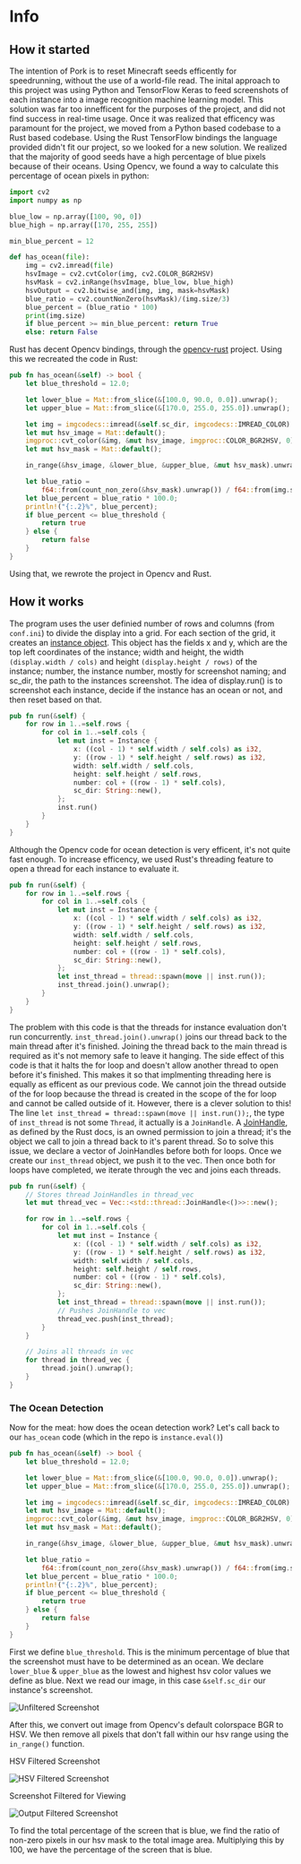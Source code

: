 # Info

## How it started

The intention of Pork is to reset Minecraft seeds efficently for speedrunning, without the use of a world-file read. The inital approach to this project was using Python and TensorFlow Keras to feed screenshots of each instance into a image recognition machine learning model. This solution was far too innefficent for the purposes of the project, and did not find success in real-time usage. Once it was realized that efficency was paramount for the project, we moved from a Python based codebase to a Rust based codebase. Using the Rust TensorFlow bindings the language provided didn't fit our project, so we looked for a new solution. We realized that the majority of good seeds have a high percentage of blue pixels because of their oceans. Using Opencv, we found a way to calculate this percentage of ocean pixels in python:

```python
import cv2
import numpy as np

blue_low = np.array([100, 90, 0])
blue_high = np.array([170, 255, 255])

min_blue_percent = 12

def has_ocean(file):
    img = cv2.imread(file)
    hsvImage = cv2.cvtColor(img, cv2.COLOR_BGR2HSV)
    hsvMask = cv2.inRange(hsvImage, blue_low, blue_high)
    hsvOutput = cv2.bitwise_and(img, img, mask=hsvMask)
    blue_ratio = cv2.countNonZero(hsvMask)/(img.size/3)
    blue_percent = (blue_ratio * 100)
    print(img.size)
    if blue_percent >= min_blue_percent: return True
    else: return False
```

Rust has decent Opencv bindings, through the [opencv-rust](https://github.com/twistedfall/opencv-rust) project. Using this we recreated the code in Rust:

```rust
pub fn has_ocean(&self) -> bool {
    let blue_threshold = 12.0;

    let lower_blue = Mat::from_slice(&[100.0, 90.0, 0.0]).unwrap();
    let upper_blue = Mat::from_slice(&[170.0, 255.0, 255.0]).unwrap();

    let img = imgcodecs::imread(&self.sc_dir, imgcodecs::IMREAD_COLOR).unwrap();
    let mut hsv_image = Mat::default();
    imgproc::cvt_color(&img, &mut hsv_image, imgproc::COLOR_BGR2HSV, 0).unwrap();
    let mut hsv_mask = Mat::default();

    in_range(&hsv_image, &lower_blue, &upper_blue, &mut hsv_mask).unwrap();

    let blue_ratio =
        f64::from(count_non_zero(&hsv_mask).unwrap()) / f64::from(img.size().unwrap().area());
    let blue_percent = blue_ratio * 100.0;
    println!("{:.2}%", blue_percent);
    if blue_percent <= blue_threshold {
        return true
    } else {
        return false
    }
}
```

Using that, we rewrote the project in Opencv and Rust.

## How it works

The program uses the user definied number of rows and columns (from `conf.ini`) to divide the display into a grid. For each section of the grid, it creates an [instance object](src/instance.rs). This object has the fields x and y, which are the top left coordinates of the instance; width and height, the width `(display.width / cols)` and height `(display.height / rows)` of the instance; number, the instance number, mostly for screenshot naming; and sc_dir, the path to the instances screenshot. The idea of display.run() is to screenshot each instance, decide if the instance has an ocean or not, and then reset based on that.

```rust
pub fn run(&self) {
    for row in 1..=self.rows {
        for col in 1..=self.cols {
            let mut inst = Instance {
                x: ((col - 1) * self.width / self.cols) as i32,
                y: ((row - 1) * self.height / self.rows) as i32,
                width: self.width / self.cols,
                height: self.height / self.rows,
                number: col + ((row - 1) * self.cols),
                sc_dir: String::new(),
            };
            inst.run()
        }
    }
}
```

Although the Opencv code for ocean detection is very efficent, it's not quite fast enough. To increase efficency, we used Rust's threading feature to open a thread for each instance to evaluate it.

```rust
pub fn run(&self) {
    for row in 1..=self.rows {
        for col in 1..=self.cols {
            let mut inst = Instance {
                x: ((col - 1) * self.width / self.cols) as i32,
                y: ((row - 1) * self.height / self.rows) as i32,
                width: self.width / self.cols,
                height: self.height / self.rows,
                number: col + ((row - 1) * self.cols),
                sc_dir: String::new(),
            };
            let inst_thread = thread::spawn(move || inst.run());
            inst_thread.join().unwrap();
        }
    }
}
```

The problem with this code is that the threads for instance evaluation don't run concurrently. `inst_thread.join().unwrap()` joins our thread back to the main thread after it's finished. Joining the thread back to the main thread is required as it's not memory safe to leave it hanging. The side effect of this code is that it halts the for loop and doesn't allow another thread to open before it's finished. This makes it so that implmenting threading here is equally as efficent as our previous code. We cannot join the thread outside of the for loop because the thread is created in the scope of the for loop and cannot be called outside of it. However, there is a clever solution to this! The line `let inst_thread = thread::spawn(move || inst.run());`, the type of `inst_thread` is not some `Thread`, it actually is a `JoinHandle`. A [JoinHandle](https://doc.rust-lang.org/std/thread/struct.JoinHandle.html), as defined by the Rust docs, is an owned permission to join a thread; it's the object we call to join a thread back to it's parent thread. So to solve this issue, we declare a vector of JoinHandles before both for loops. Once we create our `inst_thread` object, we push it to the vec. Then once both for loops have completed, we iterate through the vec and joins each threads.

```rust
pub fn run(&self) {
    // Stores thread JoinHandles in thread_vec
    let mut thread_vec = Vec::<std::thread::JoinHandle<()>>::new();

    for row in 1..=self.rows {
        for col in 1..=self.cols {
            let mut inst = Instance {
                x: ((col - 1) * self.width / self.cols) as i32,
                y: ((row - 1) * self.height / self.rows) as i32,
                width: self.width / self.cols,
                height: self.height / self.rows,
                number: col + ((row - 1) * self.cols),
                sc_dir: String::new(),
            };
            let inst_thread = thread::spawn(move || inst.run());
            // Pushes JoinHandle to vec
            thread_vec.push(inst_thread);
        }
    }

    // Joins all threads in vec 
    for thread in thread_vec {
        thread.join().unwrap();
    }
}
```

### The Ocean Detection

Now for the meat: how does the ocean detection work? Let's call back to our `has_ocean` code (which in the repo is `instance.eval()`)

```rust
pub fn has_ocean(&self) -> bool {
    let blue_threshold = 12.0;

    let lower_blue = Mat::from_slice(&[100.0, 90.0, 0.0]).unwrap();
    let upper_blue = Mat::from_slice(&[170.0, 255.0, 255.0]).unwrap();

    let img = imgcodecs::imread(&self.sc_dir, imgcodecs::IMREAD_COLOR).unwrap();
    let mut hsv_image = Mat::default();
    imgproc::cvt_color(&img, &mut hsv_image, imgproc::COLOR_BGR2HSV, 0).unwrap();
    let mut hsv_mask = Mat::default();

    in_range(&hsv_image, &lower_blue, &upper_blue, &mut hsv_mask).unwrap();

    let blue_ratio =
        f64::from(count_non_zero(&hsv_mask).unwrap()) / f64::from(img.size().unwrap().area());
    let blue_percent = blue_ratio * 100.0;
    println!("{:.2}%", blue_percent);
    if blue_percent <= blue_threshold {
        return true
    } else {
        return false
    }
}
```

First we define `blue_threshold`. This is the minimum percentage of blue that the screenshot must have to be determined as an ocean. We declare `lower_blue` & `upper_blue` as the lowest and highest hsv color values we define as blue. Next we read our image, in this case `&self.sc_dir` our instance's screenshot.

![Unfiltered Screenshot](assets/info_images/example1.png)

After this, we convert out image from Opencv's default colorspace BGR to HSV. We then remove all pixels that don't fall within our hsv range using the `in_range()` function.

HSV Filtered Screenshot

![HSV Filtered Screenshot](assets/info_images/example2.png)

Screenshot Filtered for Viewing

![Output Filtered Screenshot](assets/info_images/example3.png)

To find the total percentage of the screen that is blue, we find the ratio of non-zero pixels in our hsv mask to the total image area. Multiplying this by 100, we have the percentage of the screen that is blue.
